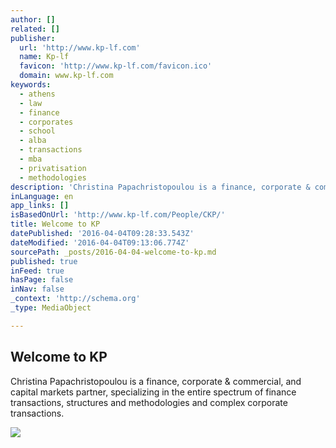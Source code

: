 ```yaml
---
author: []
related: []
publisher:
  url: 'http://www.kp-lf.com'
  name: Kp-lf
  favicon: 'http://www.kp-lf.com/favicon.ico'
  domain: www.kp-lf.com
keywords:
  - athens
  - law
  - finance
  - corporates
  - school
  - alba
  - transactions
  - mba
  - privatisation
  - methodologies
description: 'Christina Papachristopoulou is a finance, corporate & commercial, and capital markets partner, specializing in the entire spectrum of finance transactions, structures and methodologies and complex corporate transactions.'
inLanguage: en
app_links: []
isBasedOnUrl: 'http://www.kp-lf.com/People/CKP/'
title: Welcome to KP
datePublished: '2016-04-04T09:28:33.543Z'
dateModified: '2016-04-04T09:13:06.774Z'
sourcePath: _posts/2016-04-04-welcome-to-kp.md
published: true
inFeed: true
hasPage: false
inNav: false
_context: 'http://schema.org'
_type: MediaObject

---
```

<article style=""><h1>Welcome to KP</h1><p>Christina Papachristopoulou is a finance, corporate &amp; commercial, and capital markets partner, specializing in the entire spectrum of finance transactions, structures and methodologies and complex corporate transactions.</p><img src="http://www.kp-lf.com/upload/people/CKP_photo.jpeg" /></article>